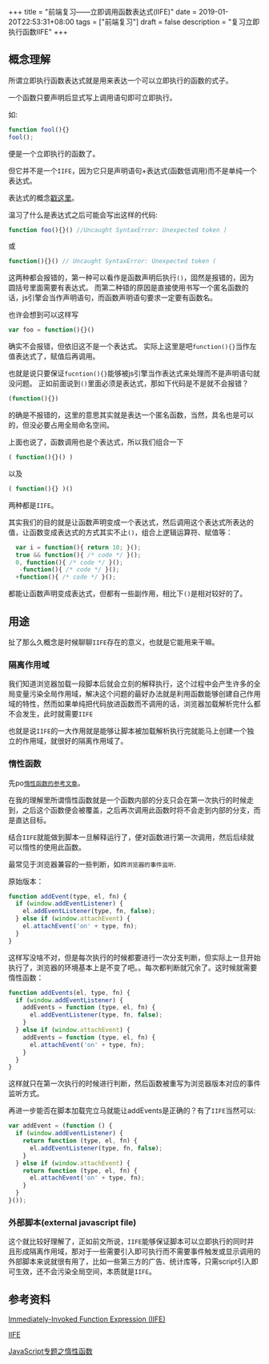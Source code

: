 +++
title = "前端复习——立即调用函数表达式(IIFE)"
date = 2019-01-20T22:53:31+08:00
tags = ["前端复习"]
draft = false
description = "复习立即执行函数IIFE"
+++

## 概念理解

所谓立即执行函数表达式就是用来表达一个可以立即执行的函数的式子。

一个函数只要声明后显式写上调用语句即可立即执行。

如:
``` javascript
function fool(){}
fool();
```
便是一个立即执行的函数了。

但它并不是一个`IIFE`，因为它只是声明语句+表达式(函数低调用)而不是单纯一个表达式。

表达式的概念[戳这里](https://developer.mozilla.org/zh-CN/docs/Web/JavaScript/Guide/Expressions_and_Operators#%E8%A1%A8%E8%BE%BE%E5%BC%8F)。

温习了什么是表达式之后可能会写出这样的代码:

``` javascript
function foo(){}() //Uncaught SyntaxError: Unexpected token )
```
或
``` javascript
function(){}() // Uncaught SyntaxError: Unexpected token (
```

这两种都会报错的，第一种可以看作是函数声明后执行`()`，固然是报错的，因为圆括号里面需要有表达式。
而第二种错的原因是直接使用书写一个匿名函数的话，js引擎会当作声明语句，而函数声明语句要求一定要有函数名。

也许会想到可以这样写
``` javascript
var foo = function(){}()
```
确实不会报错，但依旧这不是一个表达式。
实际上这里是吧`function(){}`当作左值表达式了，赋值后再调用。

也就是说只要保证`fucntion(){}`能够被js引擎当作表达式来处理而不是声明语句就没问题。
正如前面说到`()`里面必须是表达式，那如下代码是不是就不会报错？

``` javascript
(function(){})
```
的确是不报错的，这里的意思其实就是表达一个匿名函数，当然，具名也是可以的，但没必要占用全局命名空间。

上面也说了，函数调用也是个表达式，所以我们组合一下

``` javascript
( function(){}() )
```
以及
``` javascript
( function(){} )()
```
两种都是`IIFE`。

其实我们的目的就是让函数声明变成一个表达式，然后调用这个表达式所表达的值，让函数变成表达式的方式其实不止`()`，组合上逻辑运算符、赋值等：
``` javascript
  var i = function(){ return 10; }();
  true && function(){ /* code */ }();
  0, function(){ /* code */ }();
   -function(){ /* code */ }();
  +function(){ /* code */ }();
```
都能让函数声明变成表达式，但都有一些副作用，相比下`()`是相对较好的了。

## 用途

扯了那么久概念是时候聊聊`IIFE`存在的意义，也就是它能用来干嘛。


### 隔离作用域

我们知道浏览器加载一段脚本后就会立刻的解释执行，这个过程中会产生许多的全局变量污染全局作用域，解决这个问题的最好办法就是利用函数能够创建自己作用域的特性，然而如果单纯把代码放进函数而不调用的话，浏览器加载解析完什么都不会发生，此时就需要`IIFE`

也就是说`IIFE`的一大作用就是能够让脚本被加载解析执行完就能马上创建一个独立的作用域，就很好的隔离作用域了。


### 惰性函数

先po[`惰性函数的参考文章`](http://peter.michaux.ca/articles/lazy-function-definition-pattern)。

在我的理解里所谓惰性函数就是一个函数内部的分支只会在第一次执行的时候走到，之后这个函数便会被覆盖，之后再次调用此函数时将不会走到内部的分支，而是直达目标。

结合`IIFE`就能做到脚本一旦解释运行了，便对函数进行第一次调用，然后后续就可以惰性的使用此函数。

最常见于浏览器兼容的一些判断，如`跨浏览器的事件监听`.

原始版本：
``` javascript
function addEvent(type, el, fn) {
  if (window.addEventListener) {
    el.addEventListener(type, fn, false);
  } else if (window.attachEvent) {
    el.attachEvent('on' + type, fn);
  }
}
```

这样写没啥不对，但是每次执行的时候都要进行一次分支判断，但实际上一旦开始执行了，浏览器的环境基本上是不变了吧。。每次都判断就冗余了。这时候就需要惰性函数：

``` javascript
function addEvents(el, type, fn) {
  if (window.addEventListener) {
    addEvents = function (type, el, fn) {
      el.addEventListener(type, fn, false);
    }
  } else if (window.attachEvent) {
    addEvents = function (type, el, fn) {
      el.attachEvent('on' + type, fn);
    }
  }
}
```

这样就只在第一次执行的时候进行判断，然后函数被重写为浏览器版本对应的事件监听方式。

再进一步能否在脚本加载完立马就能让addEvents是正确的？有了`IIFE`当然可以:

``` javascript
var addEvent = (function () {
  if (window.addEventListener) {
    return function (type, el, fn) {
      el.addEventListener(type, fn, false);
    }
  } else if (window.attachEvent) {
    return function (type, el, fn) {
      el.attachEvent('on' + type, fn);
    }
  }
}());
```

### 外部脚本(external javascript file)

这个就比较好理解了，正如前文所说，`IIFE`能够保证脚本可以立即执行的同时并且形成隔离作用域，那对于一些需要引入即可执行而不需要事件触发或显示调用的外部脚本来说就很有用了，比如一些第三方的广告、统计库等，只需script引入即可生效，还不会污染全局空间，本质就是`IIFE`。

## 参考资料

[Immediately-Invoked Function Expression (IIFE)](http://benalman.com/news/2010/11/immediately-invoked-function-expression/#iife)

[IIFE](https://developer.mozilla.org/zh-CN/docs/Glossary/%E7%AB%8B%E5%8D%B3%E6%89%A7%E8%A1%8C%E5%87%BD%E6%95%B0%E8%A1%A8%E8%BE%BE%E5%BC%8F)

[JavaScript专题之惰性函数](https://github.com/mqyqingfeng/Blog/issues/44)
